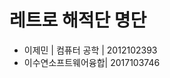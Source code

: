 <!-- TITLE: 해적단 명단 -->
<!-- SUBTITLE: 경희대의 해적들! -->

# 레트로 해적단 명단
- 이제민 | 컴퓨터 공학 | 2012102393
- 이수연소프트웨어융합| 2017103746
